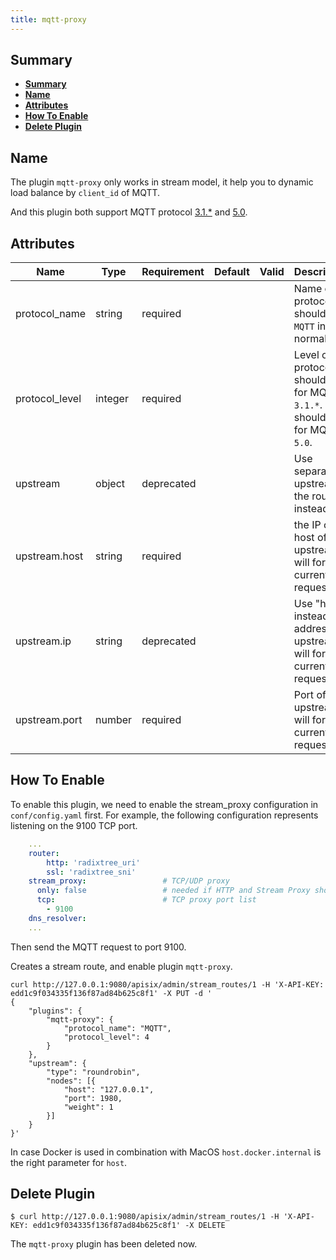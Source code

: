 ```yaml
---
title: mqtt-proxy
---
```


<!--
#
# Licensed to the Apache Software Foundation (ASF) under one or more
# contributor license agreements.  See the NOTICE file distributed with
# this work for additional information regarding copyright ownership.
# The ASF licenses this file to You under the Apache License, Version 2.0
# (the "License"); you may not use this file except in compliance with
# the License.  You may obtain a copy of the License at
#
#     http://www.apache.org/licenses/LICENSE-2.0
#
# Unless required by applicable law or agreed to in writing, software
# distributed under the License is distributed on an "AS IS" BASIS,
# WITHOUT WARRANTIES OR CONDITIONS OF ANY KIND, either express or implied.
# See the License for the specific language governing permissions and
# limitations under the License.
#
-->

## Summary

- [**Summary**](#summary)
- [**Name**](#name)
- [**Attributes**](#attributes)
- [**How To Enable**](#how-to-enable)
- [**Delete Plugin**](#delete-plugin)

## Name

The plugin `mqtt-proxy` only works in stream model, it help you to dynamic load
balance by `client_id` of MQTT.

And this plugin both support MQTT protocol [3.1.*](http://docs.oasis-open.org/mqtt/mqtt/v3.1.1/os/mqtt-v3.1.1-os.html) and [5.0](https://docs.oasis-open.org/mqtt/mqtt/v5.0/mqtt-v5.0.html).

## Attributes

| Name           | Type    | Requirement | Default | Valid | Description                                                                            |
| -------------- | ------- | ----------- | ------- | ----- | -------------------------------------------------------------------------------------- |
| protocol_name  | string  | required    |         |       | Name of protocol, should be `MQTT` in normal.                                          |
| protocol_level | integer | required    |         |       | Level of protocol, it should be `4` for MQTT `3.1.*`. it should be `5` for MQTT `5.0`. |
| upstream       | object  | deprecated  |         |       | Use separate upstream in the route instead.                                            |
| upstream.host  | string  | required    |         |       | the IP or host of upstream, will forward current request to.                           |
| upstream.ip    | string  | deprecated  |         |       | Use "host" instead. IP address of upstream, will forward current request to.|
| upstream.port  | number  | required    |         |       | Port of upstream, will forward current request to.                                     |

## How To Enable

To enable this plugin, we need to enable the stream_proxy configuration in `conf/config.yaml` first.
For example, the following configuration represents listening on the 9100 TCP port.

```yaml
    ...
    router:
        http: 'radixtree_uri'
        ssl: 'radixtree_sni'
    stream_proxy:                 # TCP/UDP proxy
      only: false                 # needed if HTTP and Stream Proxy should be enabled
      tcp:                        # TCP proxy port list
        - 9100
    dns_resolver:
    ...
```

Then send the MQTT request to port 9100.

Creates a stream route, and enable plugin `mqtt-proxy`.

```shell
curl http://127.0.0.1:9080/apisix/admin/stream_routes/1 -H 'X-API-KEY: edd1c9f034335f136f87ad84b625c8f1' -X PUT -d '
{
    "plugins": {
        "mqtt-proxy": {
            "protocol_name": "MQTT",
            "protocol_level": 4
        }
    },
    "upstream": {
        "type": "roundrobin",
        "nodes": [{
            "host": "127.0.0.1",
            "port": 1980,
            "weight": 1
        }]
    }
}'
```

In case Docker is used in combination with MacOS `host.docker.internal` is the right parameter for `host`.

## Delete Plugin

```shell
$ curl http://127.0.0.1:9080/apisix/admin/stream_routes/1 -H 'X-API-KEY: edd1c9f034335f136f87ad84b625c8f1' -X DELETE
```

The `mqtt-proxy` plugin has been deleted now.
